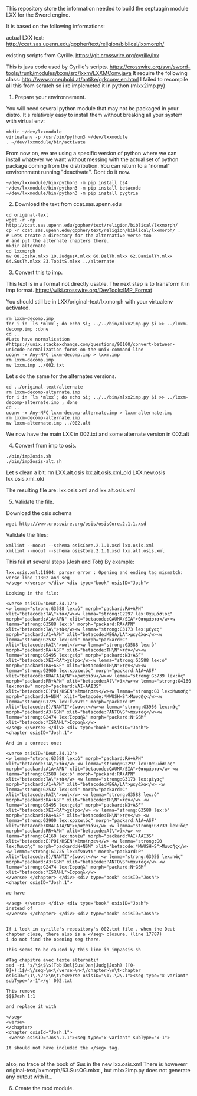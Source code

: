 This repository store the information needed to build the septuagin module LXX for the Sword engine.

It is based on the following informations:

actual LXX text:
http://ccat.sas.upenn.edu/gopher/text/religion/biblical/lxxmorph/

existing scripts from Cyrille.
https://git.crosswire.org/cyrille/lxx

This is java code used by Cyrille's scripts.
https://crosswire.org/svn/sword-tools/trunk/modules/lxxm/src/lxxm/LXXMConv.java
It require the following class: http://www.mneuhold.at/antike/grkconv_en.html
I failed to recompile all this from scratch so i re implemeted it in python (mlxx2imp.py)

1) Prepare your environnement.

You will need several python module that may not be packaged in your distro.
It s relatively easy to install them without breaking all your system with virtual env:
```
mkdir ~/dev/lxxmodule
virtualenv -p /usr/bin/python3 ~/dev/lxxmodule
. ~/dev/lxxmodule/bin/activate
```
From now on, we are using a specific version of python where we can install whatever we want without messing with the actual set of python package coming from the distribution.
You can return to a "normal" environnment running "deactivate". Dont do it now.

```
~/dev/lxxmodule/bin/python3 -m pip install bs4
~/dev/lxxmodule/bin/python3 -m pip install betacode
~/dev/lxxmodule/bin/python3 -m pip install pygtrie
```

2) Download the text from ccat.sas.upenn.edu
```
cd original-text 
wget -r -np http://ccat.sas.upenn.edu/gopher/text/religion/biblical/lxxmorph/
cp -r ccat.sas.upenn.edu/gopher/text/religion/biblical/lxxmorph/ .
# Lets create a directory for the alternative verse too
# and put the alternate chapters there.
mkdir alternate
cd lxxmorph
mv 08.JoshA.mlxx 10.JudgesA.mlxx 60.BelTh.mlxx 62.DanielTh.mlxx 64.SusTh.mlxx 23.TobitS.mlxx ../alternate
```
3) Convert this to imp.

This text is in a format not directly usable. The next step is to transform it in imp format.
https://wiki.crosswire.org/DevTools:IMP_Format

You should still be in LXX/original-text/lxxmorph with your virtualenv activated.
```
rm lxxm-decomp.imp
for i in `ls *mlxx`; do echo $i; ../../bin/mlxx2imp.py $i >> ../lxxm-decomp.imp ;done
cd ..
#Lets have normalisation
#https://unix.stackexchange.com/questions/90100/convert-between-unicode-normalization-forms-on-the-unix-command-line
uconv -x Any-NFC lxxm-decomp.imp > lxxm.imp
rm lxxm-decomp.imp
mv lxxm.imp ../002.txt
```

Let s do the same for the alternates versions.
```
cd ../original-text/alternate
rm lxxm-decomp-alternate.imp
for i in `ls *mlxx`; do echo $i; ../../bin/mlxx2imp.py $i >> ../lxxm-decomp-alternate.imp ; done
cd ..
uconv -x Any-NFC lxxm-decomp-alternate.imp > lxxm-alternate.imp
rm lxxm-decomp-alternate.imp
mv lxxm-alternate.imp ../002.alt
```
We now have the main LXX in 002.txt and some alternate version in 002.alt 

4) Convert from imp to osis.
```
./bin/imp2osis.sh
./bin/imp2osis-alt.sh
```

Let s clean a bit: 
rm LXX.alt.osis lxx.alt.osis.xml_old LXX.new.osis lxx.osis.xml_old


The resulting file are: 
lxx.osis.xml and lxx.alt.osis.xml


5) Validate the file.

Download the osis schema

```
wget http://www.crosswire.org/osis/osisCore.2.1.1.xsd
```

Validate the files:

```
xmllint --noout --schema osisCore.2.1.1.xsd lxx.osis.xml
xmllint --noout --schema osisCore.2.1.1.xsd lxx.alt.osis.xml
```
This fail at several steps (Josh and Tob)
By example:

```
lxx.osis.xml:11804: parser error : Opening and ending tag mismatch: verse line 11802 and seg
</seg> </verse> </div> <div type="book" osisID="Josh">

Looking in the file:

<verse osisID="Deut.34.12">
<w lemma="strong:G3588 lex:ὁ" morph="packard:RA+APN" xlit="betacode:TA\">τὰ</w><w lemma="strong:G2297 lex:θαυμάσιος" morph="packard:A1A+APN" xlit="betacode:QAUMA/SIA">θαυμάσια</w><w lemma="strong:G3588 lex:ὁ" morph="packard:RA+APN" xlit="betacode:TA\">τὰ</w><w lemma="strong:G3173 lex:μέγας" morph="packard:A1+APN" xlit="betacode:MEGA/LA">μεγάλα</w><w lemma="strong:G2532 lex:καί" morph="packard:C" xlit="betacode:KAI\">καὶ</w><w lemma="strong:G3588 lex:ὁ" morph="packard:RA+ASF" xlit="betacode:TH\N">τὴν</w><w lemma="strong:G5495 lex:χείρ" morph="packard:N3+ASF" xlit="betacode:XEI=RA">χεῖρα</w><w lemma="strong:G3588 lex:ὁ" morph="packard:RA+ASF" xlit="betacode:TH\N">τὴν</w><w lemma="strong:G2900 lex:κραταιός" morph="packard:A1A+ASF" xlit="betacode:KRATAIA/N">κραταιάν</w><w lemma="strong:G3739 lex:ὅς" morph="packard:RR+APN" xlit="betacode:A(\">ἃ</w><w lemma="strong:G4160 lex:ποιέω" morph="packard:VAI+AAI3S" xlit="betacode:E)POI/HSEN">ἐποίησεν</w><w lemma="strong:G0 lex:Μωυσῆς" morph="packard:N+NSM" xlit="betacode:*MWUSH=S">Μωυσῆς</w><w lemma="strong:G1725 lex:ἔναντι" morph="packard:P" xlit="betacode:E)/NANTI">ἔναντι</w><w lemma="strong:G3956 lex:πᾶς" morph="packard:A3+GSM" xlit="betacode:PANTO\S">παντὸς</w><w lemma="strong:G2474 lex:Ἰσραήλ" morph="packard:N+GSM" xlit="betacode:*ISRAHL">Ισραηλ</w>
</seg> </verse> </div> <div type="book" osisID="Josh">
<chapter osisID="Josh.1">

And in a correct one:

<verse osisID="Deut.34.12">
<w lemma="strong:G3588 lex:ὁ" morph="packard:RA+APN" xlit="betacode:TA\">τὰ</w> <w lemma="strong:G2297 lex:θαυμάσιος" morph="packard:A1A+APN" xlit="betacode:QAUMA/SIA">θαυμάσια</w> <w lemma="strong:G3588 lex:ὁ" morph="packard:RA+APN" xlit="betacode:TA\">τὰ</w> <w lemma="strong:G3173 lex:μέγας" morph="packard:A1+APN" xlit="betacode:MEGA/LA">μεγάλα</w> <w lemma="strong:G2532 lex:καί" morph="packard:C" xlit="betacode:KAI\">καὶ</w> <w lemma="strong:G3588 lex:ὁ" morph="packard:RA+ASF" xlit="betacode:TH\N">τὴν</w> <w lemma="strong:G5495 lex:χείρ" morph="packard:N3+ASF" xlit="betacode:XEI=RA">χεῖρα</w> <w lemma="strong:G3588 lex:ὁ" morph="packard:RA+ASF" xlit="betacode:TH\N">τὴν</w> <w lemma="strong:G2900 lex:κραταιός" morph="packard:A1A+ASF" xlit="betacode:KRATAIA/N">κραταιάν</w> <w lemma="strong:G3739 lex:ὅς" morph="packard:RR+APN" xlit="betacode:A(\">ἃ</w> <w lemma="strong:G4160 lex:ποιέω" morph="packard:VAI+AAI3S" xlit="betacode:E)POI/HSEN">ἐποίησεν</w> <w lemma="strong:G0 lex:Μωυσῆς" morph="packard:N+NSM" xlit="betacode:*MWUSH=S">Μωυσῆς</w> <w lemma="strong:G1725 lex:ἔναντι" morph="packard:P" xlit="betacode:E)/NANTI">ἔναντι</w> <w lemma="strong:G3956 lex:πᾶς" morph="packard:A3+GSM" xlit="betacode:PANTO\S">παντὸς</w> <w lemma="strong:G2474 lex:Ἰσραήλ" morph="packard:N+GSM" xlit="betacode:*ISRAHL">Ισραηλ</w>
</verse> </chapter> </div> <div type="book" osisID="Josh">
<chapter osisID="Josh.1">

we have 

</seg> </verse> </div> <div type="book" osisID="Josh">
instead of
</verse> </chapter> </div> <div type="book" osisID="Josh">


If i look in cyrille's repository's 002.txt file , when the Deut chapter close, there also is a </seg> closure. (line 17787)
i do not find the opening seg there.

This seems to be caused by this line in imp2osis.sh

#Tag chapitre avec texte alternatif
sed -ri 's/\$\$\$(Tob|Bel|Sus|Dan|Judg|Josh) ([0-9]+):1$/<\/seg>\n<\/verse>\n<\/chapter>\n\t<chapter osisID="\1\.\2">\n\t\t<verse osisID="\1\.\2\.1"><seg type="x-variant" subType="x-1">/g' 002.txt

This remove 
$$$Josh 1:1

and replace it with

</seg>
<verse>
</chapter>
<chapter osisId="Josh.1">
 <verse osisID="Josh.1.1"><seg type="x-variant" subType="x-1">

It should not have included the </seg> tag.


```

also, no trace of the book of Sus in the new lxx.osis.xml
There is howeverr original-text/lxxmorph/63.SusOG.mlxx , but mlxx2imp.py does not generate any output with it...




6) Create the mod module.

